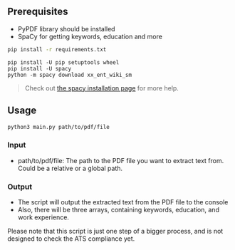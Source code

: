 ## Prerequisites 

- PyPDF library should be installed
- SpaCy for getting keywords, education and more

```bash
pip install -r requirements.txt
```

```
pip install -U pip setuptools wheel
pip install -U spacy
python -m spacy download xx_ent_wiki_sm
```
> Check out [the spacy installation page](https://spacy.io/usage) for more help.


## Usage

```bash
python3 main.py path/to/pdf/file

```

### Input

- path/to/pdf/file: The path to the PDF file you want to extract text from. Could be a relative or a global path.

### Output

- The script will output the extracted text from the PDF file to the console
- Also, there will be three arrays, containing keywords, education, and work experience.

Please note that this script is just one step of a bigger process, and is not designed to check the ATS compliance yet.
